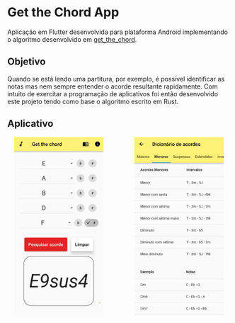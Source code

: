 # Get the Chord App 
Aplicação em Flutter desenvolvida para plataforma Android implementando o algoritmo desenvolvido em [get_the_chord](https://github.com/crispim1411/get_the_chord).

## Objetivo

Quando se está lendo uma partitura, por exemplo, é possível identificar as notas mas nem sempre entender o acorde resultante rapidamente. Com intuito de exercitar a programação de aplicativos foi então desenvolvido este projeto tendo como base o algoritmo escrito em Rust.

## Aplicativo

<p float="left">
<img src="images/tela-inicial.jpg" alt="drawing" style="float: left; width: 40%; padding-left: 15px"/>
<img src="images/intervalos.jpg" alt="drawing" style="float: right; width: 40%; padding-right: 15px"/>
</p>

<br clear="left"/>
<br>